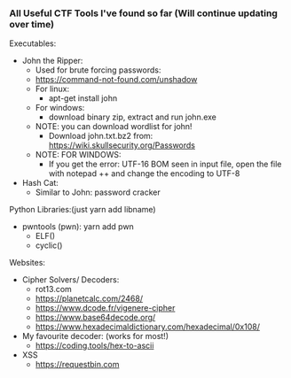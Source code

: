 ### All Useful CTF Tools I've found so far (Will continue updating over time)

Executables:
- John the Ripper:
  - Used for brute forcing passwords:
  - https://command-not-found.com/unshadow
  - For linux:
    - apt-get install john
  - For windows:
    - download binary zip, extract and run john.exe
  - NOTE: you can download wordlist for john!
    - Download john.txt.bz2 from: https://wiki.skullsecurity.org/Passwords 
  - NOTE: FOR WINDOWS: 
    - If you get the error: UTF-16 BOM seen in input file, open the file with notepad ++ and change the encoding to UTF-8
- Hash Cat:
  - Similar to John: password cracker

Python Libraries:(just yarn add libname)
- pwntools (pwn): yarn add pwn
  - ELF()
  - cyclic()


Websites:
- Cipher Solvers/ Decoders:
  - rot13.com
  - https://planetcalc.com/2468/
  - https://www.dcode.fr/vigenere-cipher
  - https://www.base64decode.org/
  - https://www.hexadecimaldictionary.com/hexadecimal/0x108/
- My favourite decoder: (works for most!)
  - https://coding.tools/hex-to-ascii
- XSS
  - https://requestbin.com


